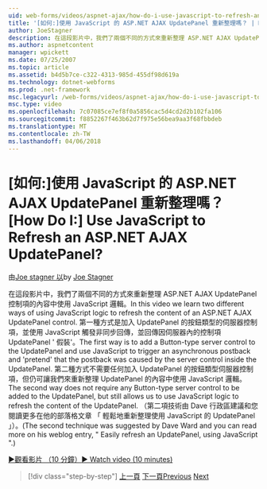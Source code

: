```yaml
---
uid: web-forms/videos/aspnet-ajax/how-do-i-use-javascript-to-refresh-an-aspnet-ajax-updatepanel
title: '[如何:]使用 JavaScript 的 ASP.NET AJAX UpdatePanel 重新整理嗎？ | Microsoft Docs'
author: JoeStagner
description: 在這段影片中，我們了兩個不同的方式來重新整理 ASP.NET AJAX UpdatePanel 控制項的內容中使用 JavaScript 邏輯。 第一種方式是加入...
ms.author: aspnetcontent
manager: wpickett
ms.date: 07/25/2007
ms.topic: article
ms.assetid: b4d5b7ce-c322-4313-985d-455df98d619a
ms.technology: dotnet-webforms
ms.prod: .net-framework
msc.legacyurl: /web-forms/videos/aspnet-ajax/how-do-i-use-javascript-to-refresh-an-aspnet-ajax-updatepanel
msc.type: video
ms.openlocfilehash: 7c07085ce7ef8f0a5856cac5d4cd2d2b102fa106
ms.sourcegitcommit: f8852267f463b62d7f975e56bea9aa3f68fbbdeb
ms.translationtype: MT
ms.contentlocale: zh-TW
ms.lasthandoff: 04/06/2018
---
```

<a name="how-do-i-use-javascript-to-refresh-an-aspnet-ajax-updatepanel"></a><span data-ttu-id="6051f-105">[如何:]使用 JavaScript 的 ASP.NET AJAX UpdatePanel 重新整理嗎？</span><span class="sxs-lookup"><span data-stu-id="6051f-105">[How Do I:] Use JavaScript to Refresh an ASP.NET AJAX UpdatePanel?</span></span>
====================
<span data-ttu-id="6051f-106">由[Joe stagner 以](https://github.com/JoeStagner)</span><span class="sxs-lookup"><span data-stu-id="6051f-106">by [Joe Stagner](https://github.com/JoeStagner)</span></span>

<span data-ttu-id="6051f-107">在這段影片中，我們了兩個不同的方式來重新整理 ASP.NET AJAX UpdatePanel 控制項的內容中使用 JavaScript 邏輯。</span><span class="sxs-lookup"><span data-stu-id="6051f-107">In this video we learn two different ways of using JavaScript logic to refresh the content of an ASP.NET AJAX UpdatePanel control.</span></span> <span data-ttu-id="6051f-108">第一種方式是加入 UpdatePanel 的按鈕類型的伺服器控制項，並使用 JavaScript 觸發非同步回傳，並回傳因伺服器內的控制項 UpdatePanel ' 假裝'。</span><span class="sxs-lookup"><span data-stu-id="6051f-108">The first way is to add a Button-type server control to the UpdatePanel and use JavaScript to trigger an asynchronous postback and 'pretend' that the postback was caused by the server control inside the UpdatePanel.</span></span> <span data-ttu-id="6051f-109">第二種方式不需要任何加入 UpdatePanel 的按鈕類型伺服器控制項，但仍可讓我們來重新整理 UpdatePanel 的內容中使用 JavaScript 邏輯。</span><span class="sxs-lookup"><span data-stu-id="6051f-109">The second way does not require any Button-type server control to be added to the UpdatePanel, but still allows us to use JavaScript logic to refresh the content of the UpdatePanel.</span></span> <span data-ttu-id="6051f-110">（第二項技術由 Dave 行政區建議和您閱讀更多在他的部落格文章 「 輕鬆地重新整理使用 JavaScript 的 UpdatePanel 」）。</span><span class="sxs-lookup"><span data-stu-id="6051f-110">(The second technique was suggested by Dave Ward and you can read more on his weblog entry, " Easily refresh an UpdatePanel, using JavaScript ".)</span></span>

[<span data-ttu-id="6051f-111">&#9654;觀看影片 （10 分鐘）</span><span class="sxs-lookup"><span data-stu-id="6051f-111">&#9654; Watch video (10 minutes)</span></span>](https://channel9.msdn.com/Blogs/ASP-NET-Site-Videos/how-do-i-use-javascript-to-refresh-an-aspnet-ajax-updatepanel)

> [!div class="step-by-step"]
> <span data-ttu-id="6051f-112">[上一頁](how-do-i-build-a-custom-aspnet-ajax-server-control.md)
> [下一頁](how-do-i-determine-whether-an-asynchronous-postback-has-occurred.md)</span><span class="sxs-lookup"><span data-stu-id="6051f-112">[Previous](how-do-i-build-a-custom-aspnet-ajax-server-control.md)
[Next](how-do-i-determine-whether-an-asynchronous-postback-has-occurred.md)</span></span>
